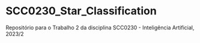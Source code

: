 # SCC0230_Star_Classification
Repositório para o Trabalho 2 da disciplina SCC0230 - Inteligência Artificial, 2023/2
